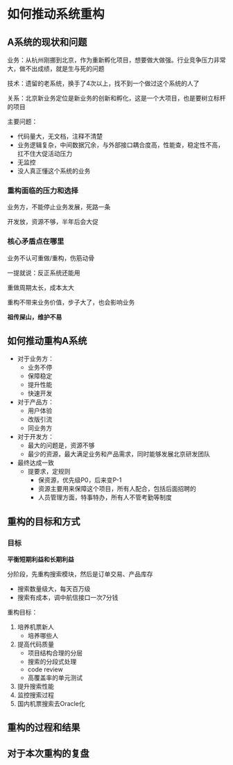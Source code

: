 # 如何推动系统重构

## A系统的现状和问题

业务：从杭州刚挪到北京，作为重新孵化项目，想要做大做强。行业竞争压力非常大，做不出成绩，就是生与死的问题

技术：遗留的老系统，换手了4次以上，找不到一个做过这个系统的人了

关系：北京新业务定位是新业务的创新和孵化，这是一个大项目，也是要树立标杆的项目

主要问题：

- 代码量大，无文档，注释不清楚
- 业务逻辑复杂，中间数据冗余，与外部接口耦合度高，性能查，稳定性不高，扛不住大促活动压力
- 无监控
- 没人真正懂这个系统的业务

### 重构面临的压力和选择

业务方，不能停止业务发展，死路一条

开发放，资源不够，半年后会大促

### 核心矛盾点在哪里

业务不认可重做/重构，伤筋动骨

一提就说：反正系统还能用

重做周期太长，成本太大

重构不带来业务价值，步子大了，也会影响业务

**祖传屎山，维护不易**

## 如何推动重构A系统

- 对于业务方：
  - 业务不停
  - 保障稳定
  - 提升性能
  - 快速开发
- 对于产品方：
  - 用户体验
  - 改版引流
  - 同业务方
- 对于开发方：
  - 最大的问题是，资源不够
  - 最少的资源，最大满足业务和产品需求，同时能够发展北京研发团队
- 最终达成一致
  - 提要求，定规则
    - 保资源，优先级P0，后来变P-1
    - 资源主要用来保障这个项目，所有人配合，包括后面招聘的
    - 人员管理方面，特事特办，所有人不管考勤等制度

## 重构的目标和方式

### 目标

**平衡短期利益和长期利益**

分阶段，先重构搜索模块，然后是订单交易、产品库存

- 搜索数量级大，每天百万级
- 搜索有成本，调中航信接口一次7分钱

重构目标：

1. 培养机票新人
   - 培养哪些人
2. 提高代码质量
   - 项目结构合理的分层
   - 搜索的分段式处理
   - code review
   - 高覆盖率的单元测试
3. 提升搜索性能
4. 监控搜索过程
5. 国内机票搜索去Oracle化

## 重构的过程和结果

## 对于本次重构的复盘